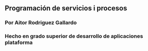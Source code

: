## Programación de servicios i procesos
### Por Aitor Rodriguez Gallardo
### Hecho en grado superior de desarrollo de aplicaciones plataforma